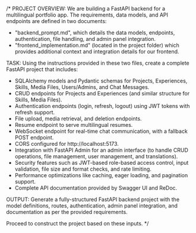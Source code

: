 /*
PROJECT OVERVIEW:
We are building a FastAPI backend for a multilingual portfolio app. The requirements, data models, and API endpoints are defined in two documents:
- "backend_prompt.md", which details the data models, endpoints, authentication, file handling, and admin panel integration.
- "frontend_implementation.md" (located in the project folder) which provides additional context and integration details for our frontend.

TASK:
Using the instructions provided in these two files, create a complete FastAPI project that includes:
   - SQLAlchemy models and Pydantic schemas for Projects, Experiences, Skills, Media Files, Users/Admins, and Chat Messages.
   - CRUD endpoints for Projects and Experiences (and similar structure for Skills, Media Files).
   - Authentication endpoints (login, refresh, logout) using JWT tokens with refresh support.
   - File upload, media retrieval, and deletion endpoints.
   - Resume endpoint to serve multilingual resumes.
   - WebSocket endpoint for real-time chat communication, with a fallback POST endpoint.
   - CORS configured for http://localhost:5173.
   - Integration with FastAPI Admin for an admin interface (to handle CRUD operations, file management, user management, and translations).
   - Security features such as JWT-based role-based access control, input validation, file size and format checks, and rate limiting.
   - Performance optimizations like caching, eager loading, and pagination support.
   - Complete API documentation provided by Swagger UI and ReDoc.

OUTPUT:
Generate a fully-structured FastAPI backend project with the model definitions, routes, authentication, admin panel integration, and documentation as per the provided requirements.

Proceed to construct the project based on these inputs.
*/